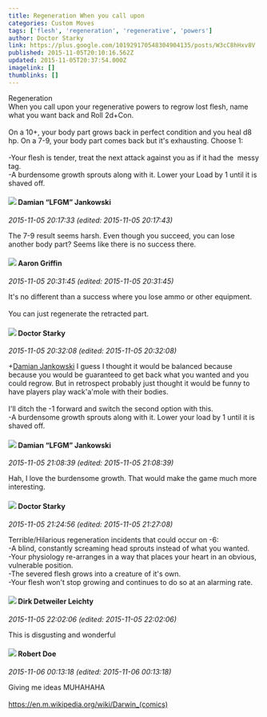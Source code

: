 ```yaml
---
title: Regeneration When you call upon
categories: Custom Moves
tags: ['flesh', 'regeneration', 'regenerative', 'powers']
author: Doctor Starky
link: https://plus.google.com/101929170548304904135/posts/W3cC8hHxv8V
published: 2015-11-05T20:10:16.562Z
updated: 2015-11-05T20:37:54.000Z
imagelink: []
thumblinks: []
---
```


Regeneration<br />When you call upon your regenerative powers to regrow lost flesh, name what you want back and Roll 2d+Con.<br /><br />On a 10+, your body part grows back in perfect condition and you heal d8 hp. On a 7-9, your body part comes back but it&#39;s exhausting. Choose 1:<br /><br />-Your flesh is tender, treat the next attack against you as if it had the  messy tag.<br />-A burdensome growth sprouts along with it. Lower your Load by 1 until it is shaved off.﻿
<div id='comment z13zenyptwnyjxoph04cc1baevv0zvhyo2s'>
  <h4><img src='{{site.baseurl}}//images/avatars/100476170927206311405_photo.jpg'> Damian “LFGM” Jankowski</h4>
      <p><cite>2015-11-05 20:17:33 (edited: 2015-11-05 20:17:43)</cite></p>
        <p>The 7-9 result seems harsh. Even though you succeed, you can lose another body part? Seems like there is no success there.</p>
</div>
        

<div id='comment z13zenyptwnyjxoph04cc1baevv0zvhyo2s'>
  <h4><img src='{{site.baseurl}}//images/avatars/103667855585775066713_photo.jpg'> Aaron Griffin</h4>
      <p><cite>2015-11-05 20:31:45 (edited: 2015-11-05 20:31:45)</cite></p>
        <p>It&#39;s no different than a success where you lose ammo or other equipment.<br /><br />You can just regenerate the retracted part.</p>
</div>
        

<div id='comment z13zenyptwnyjxoph04cc1baevv0zvhyo2s'>
  <h4><img src='{{site.baseurl}}//images/avatars/101929170548304904135_photo.jpg'> Doctor Starky</h4>
      <p><cite>2015-11-05 20:32:08 (edited: 2015-11-05 20:32:08)</cite></p>
        <p><span class="proflinkWrapper"><span class="proflinkPrefix">+</span><a class="proflink" href="https://plus.google.com/100476170927206311405" oid="100476170927206311405">Damian Jankowski</a></span> I guess I thought it would be balanced because because you would be guaranteed to get back what you wanted and you could regrow. But in retrospect probably just thought it would be funny to have players play wack&#39;a&#39;mole with their bodies.<br /><br />I&#39;ll ditch the -1 forward and switch the second option with this. <br />-A burdensome growth sprouts along with it. Lower your load by 1 until it is shaved off.</p>
</div>
        

<div id='comment z13zenyptwnyjxoph04cc1baevv0zvhyo2s'>
  <h4><img src='{{site.baseurl}}//images/avatars/100476170927206311405_photo.jpg'> Damian “LFGM” Jankowski</h4>
      <p><cite>2015-11-05 21:08:39 (edited: 2015-11-05 21:08:39)</cite></p>
        <p>Hah, I love the burdensome growth. That would make the game much more interesting.</p>
</div>
        

<div id='comment z13zenyptwnyjxoph04cc1baevv0zvhyo2s'>
  <h4><img src='{{site.baseurl}}//images/avatars/101929170548304904135_photo.jpg'> Doctor Starky</h4>
      <p><cite>2015-11-05 21:24:56 (edited: 2015-11-05 21:27:08)</cite></p>
        <p>Terrible/Hilarious regeneration incidents that could occur on -6:<br />-A blind, constantly screaming head sprouts instead of what you wanted.<br />-Your physiology re-arranges in a way that places your heart in an obvious, vulnerable position.<br />-The severed flesh grows into a creature of it&#39;s own.<br />-Your flesh won&#39;t stop growing and continues to do so at an alarming rate. </p>
</div>
        

<div id='comment z13zenyptwnyjxoph04cc1baevv0zvhyo2s'>
  <h4><img src='{{site.baseurl}}//images/avatars/107200488853215420475_photo.jpg'> Dirk Detweiler Leichty</h4>
      <p><cite>2015-11-05 22:02:06 (edited: 2015-11-05 22:02:06)</cite></p>
        <p>This is disgusting and wonderful</p>
</div>
        

<div id='comment z13zenyptwnyjxoph04cc1baevv0zvhyo2s'>
  <h4><img src='{{site.baseurl}}//images/avatars/105487846931822189120_photo.jpg'> Robert Doe</h4>
      <p><cite>2015-11-06 00:13:18 (edited: 2015-11-06 00:13:18)</cite></p>
        <p>Giving me ideas MUHAHAHA<br /><br /><a href="https://en.m.wikipedia.org/wiki/Darwin_%28comics%29" class="ot-anchor">https://en.m.wikipedia.org/wiki/Darwin_(comics)</a></p>
</div>
        